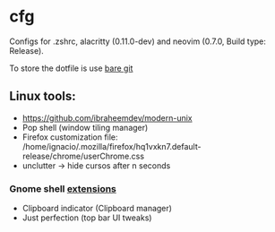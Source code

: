 # cfg

Configs for .zshrc, alacritty (0.11.0-dev) and neovim (0.7.0, Build type: Release).

To store the dotfile is use [bare git](https://www.atlassian.com/git/tutorials/dotfiles)

## Linux tools:

- https://github.com/ibraheemdev/modern-unix
- Pop shell (window tiling manager)
- Firefox customization file:
/home/ignacio/.mozilla/firefox/hq1vxkn7.default-release/chrome/userChrome.css
- unclutter -> hide cursos after n seconds

### Gnome shell [extensions](https://extensions.gnome.org/#)

- Clipboard indicator (Clipboard manager)
- Just perfection (top bar UI tweaks)


